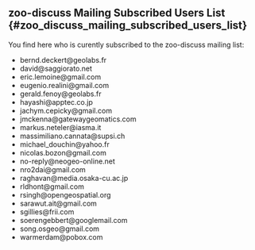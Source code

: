 ## zoo-discuss Mailing Subscribed Users List {#zoo_discuss_mailing_subscribed_users_list}

You find here who is curently subscribed to the zoo-discuss mailing
list:

-   bernd.deckert\@geolabs.fr
-   david\@saggiorato.net
-   eric.lemoine\@gmail.com
-   eugenio.realini\@gmail.com
-   gerald.fenoy\@geolabs.fr
-   hayashi\@apptec.co.jp
-   jachym.cepicky\@gmail.com
-   jmckenna\@gatewaygeomatics.com
-   markus.neteler\@iasma.it
-   massimiliano.cannata\@supsi.ch
-   michael_douchin\@yahoo.fr
-   nicolas.bozon\@gmail.com
-   no-reply\@neogeo-online.net
-   nro2dai\@gmail.com
-   raghavan\@media.osaka-cu.ac.jp
-   rldhont\@gmail.com
-   rsingh\@opengeospatial.org
-   sarawut.ait\@gmail.com
-   sgillies\@frii.com
-   soerengebbert\@googlemail.com
-   song.osgeo\@gmail.com
-   warmerdam\@pobox.com

